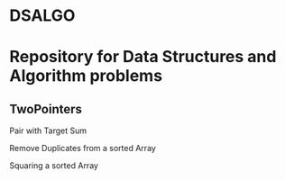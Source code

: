 # DSALGO
# Repository for Data Structures and Algorithm problems

TwoPointers
------------

Pair with Target Sum

Remove Duplicates from a sorted Array

Squaring a sorted Array

